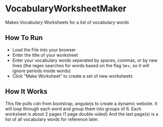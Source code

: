 # VocabularyWorksheetMaker
Makes Vocabulary Worksheets for a list of vocabulary words

## How To Run
- Load the File into your browser
- Enter the title of your worksheet
- Enter your vocabulary words seperated by spaces, commas, or by new lines (the regex searches for words based on the flag \w+, so it will ignore periods inside words)
- Click "Make Worksheet" to create a set of new worksheets

## How It Works
This file pulls cdn from bootstrap, angularjs to create a dynamic website. It will loop through each word and group them into groups of 6. Each worksheet is about 2 pages (1 page double-sided) And the last page(s) is a list of all vocabulary words for reference later.


